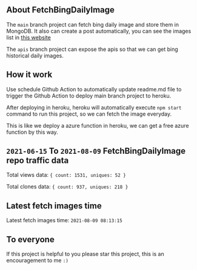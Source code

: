 ## About FetchBingDailyImage

The `main` branch project can fetch bing daily image and store them in MongoDB.
It also can create a post automatically, you can see the images list in [this website](https://oursalbum.netlify.app)

The `apis` branch project can expose the apis so that we can get bing historical daily images.

## How it work

Use schedule Github Action to automatically update readme.md file to trigger the Github Action to deploy main branch project to heroku.

After deploying in heroku, heroku will automatically execute `npm start` command to run this project, so we can fetch the image everyday.

This is like we deploy a azure function in heroku, we can get a free azure function by this way.

## `2021-06-15` To `2021-08-09` FetchBingDailyImage repo traffic data

Total views data: `{ count: 1531, uniques: 52 }`

Total clones data: `{ count: 937, uniques: 218 }`

## Latest fetch images time

Latest fetch images time: `2021-08-09 08:13:15`

## To everyone

If this project is helpful to you please star this project, this is an encouragement to me `:)`



